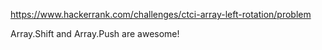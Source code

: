 https://www.hackerrank.com/challenges/ctci-array-left-rotation/problem

Array.Shift and Array.Push are awesome!
